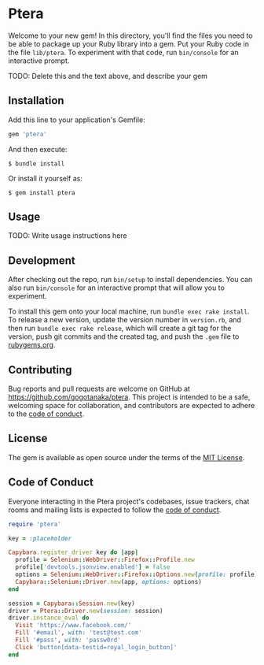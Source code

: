 # Ptera

Welcome to your new gem! In this directory, you'll find the files you need to be able to package up your Ruby library into a gem. Put your Ruby code in the file `lib/ptera`. To experiment with that code, run `bin/console` for an interactive prompt.

TODO: Delete this and the text above, and describe your gem

## Installation

Add this line to your application's Gemfile:

```ruby
gem 'ptera'
```

And then execute:

    $ bundle install

Or install it yourself as:

    $ gem install ptera

## Usage

TODO: Write usage instructions here

## Development

After checking out the repo, run `bin/setup` to install dependencies. You can also run `bin/console` for an interactive prompt that will allow you to experiment.

To install this gem onto your local machine, run `bundle exec rake install`. To release a new version, update the version number in `version.rb`, and then run `bundle exec rake release`, which will create a git tag for the version, push git commits and the created tag, and push the `.gem` file to [rubygems.org](https://rubygems.org).

## Contributing

Bug reports and pull requests are welcome on GitHub at https://github.com/gogotanaka/ptera. This project is intended to be a safe, welcoming space for collaboration, and contributors are expected to adhere to the [code of conduct](https://github.com/gogotanaka/ptera/blob/master/CODE_OF_CONDUCT.md).

## License

The gem is available as open source under the terms of the [MIT License](https://opensource.org/licenses/MIT).

## Code of Conduct

Everyone interacting in the Ptera project's codebases, issue trackers, chat rooms and mailing lists is expected to follow the [code of conduct](https://github.com/gogotanaka/ptera/blob/master/CODE_OF_CONDUCT.md).


```ruby
require 'ptera'

key = :placeholder

Capybara.register_driver key do |app|
  profile = Selenium::WebDriver::Firefox::Profile.new
  profile['devtools.jsonview.enabled'] = false
  options = Selenium::WebDriver::Firefox::Options.new(profile: profile)
  Capybara::Selenium::Driver.new(app, options: options)
end

session = Capybara::Session.new(key)
driver = Ptera::Driver.new(session: session)
driver.instance_eval do
  Visit 'https://www.facebook.com/'
  Fill '#email', with: 'test@test.com'
  Fill '#pass', with: 'passw0rd'
  Click 'button[data-testid=royal_login_button]'
end
```